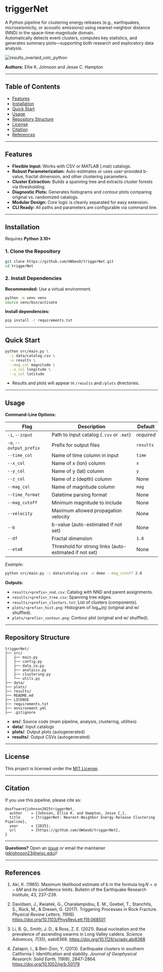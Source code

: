 # triggerNet

A Python pipeline for clustering energy releases (e.g., earthquakes, microseismicity, or acoustic emissions) using nearest-neighbor distance (NND) in the space-time-magnitude domain.  
Automatically detects event clusters, computes key statistics, and generates summary plots—supporting both research and exploratory data analysis.

![results_overlaid_volc_python](https://github.com/user-attachments/assets/68aa4619-3918-4830-ac76-09d74d65068a)


**Authors:** Ellie K. Johnson and Jesse C. Hampton

---

## Table of Contents

- [Features](#features)
- [Installation](#installation)
- [Quick Start](#quick-start)
- [Usage](#usage)
- [Repository Structure](#repository-structure)
- [License](#license)
- [Citation](#citation)
- [References](#references)

---

## Features

- **Flexible Input:** Works with CSV or MATLAB (.mat) catalogs.
- **Robust Parameterization:** Auto-estimates or uses user-provided b-value, fractal dimension, and other clustering parameters.
- **Cluster Extraction:** Builds a spanning tree and extracts cluster forests via thresholding.
- **Diagnostic Plots:** Generates histograms and contour plots comparing original vs. randomized catalogs.
- **Modular Design:** Core logic is cleanly separated for easy extension.
- **CLI Ready:** All paths and parameters are configurable via command line.

---

## Installation

Requires **Python 3.10+**

### 1. Clone the Repository

```bash
git clone https://github.com/UWGeoD/triggerNet.git
cd triggerNet
````

### 2. Install Dependencies

**Recommended:** Use a virtual environment.

```bash
python -m venv venv
source venv/bin/activate
```

**Install dependencies:**

```bash
pip install -r requirements.txt
```

---

## Quick Start

```bash
python src/main.py \
  -i data/catalog.csv \
  -o results \
  --mag_col magnitude \
  --x_col longitude \
  --y_col latitude
```

* Results and plots will appear in `/results` and `/plots` directories.

---

## Usage

**Command-Line Options:**

| Flag                    | Description                                             | Default    |
| ----------------------- | ------------------------------------------------------- | ---------- |
| `-i`, `--input`         | Path to input catalog (`.csv` or `.mat`)                | *required* |
| `-o`, `--output_prefix` | Prefix for output files                                 | `results`  |
| `--time_col`            | Name of time column in input                            | `time`     |
| `--x_col`               | Name of x (lon) column                                  | `x`        |
| `--y_col`               | Name of y (lat) column                                  | `y`        |
| `--z_col`               | Name of z (depth) column                                | None       |
| `--mag_col`             | Name of magnitude column                                | `mag`      |
| `--time_format`         | Datetime parsing format                                 | None       |
| `--mag_cutoff`          | Minimum magnitude to include                            | None       |
| `--velocity`            | Maximum allowed propagation velocity                    | None       |
| `--b`                   | b-value (auto-estimated if not set)                     | None       |
| `--df`                  | Fractal dimension                                       | `1.6`      |
| `--eta0`                | Threshold for strong links (auto-estimated if not set)  | None       |

*Example:*

```bash
python src/main.py -i data/catalog.csv -o demo --mag_cutoff 2.0
```

**Outputs:**

* `results/<prefix>_nnd.csv`: Catalog with NND and parent assignments.
* `results/<prefix>_tree.csv`: Spanning tree edges.
* `results/<prefix>_clusters.txt`: List of clusters (components).
* `plots/<prefix>_hist.png`: Histogram of log₁₀(η) (original and w/ shuffled).
* `plots/<prefix>_contour.png`: Contour plot (original and w/ shuffled).

---

## Repository Structure

```
triggerNet/
├── src/
│   ├── main.py
│   ├── config.py
│   ├── data_io.py
│   ├── analysis.py
│   ├── clustering.py
│   └── utils.py
├── data/
├── plots/
├── results/
├── README.md
├── LICENSE
├── requirements.txt
├── environment.yml
├── .gitignore
```

* **src/**: Source code (main pipeline, analysis, clustering, utilities)
* **data/**: Input catalogs
* **plots/**: Output plots (autogenerated)
* **results/**: Output CSVs (autogenerated)

---

## License

This project is licensed under the [MIT License](LICENSE).

---

## Citation

If you use this pipeline, please cite as:

```
@software{johnson2025triggerNet,
  author    = {Johnson, Ellie K. and Hampton, Jesse C.},
  title     = {triggerNet: Nearest-Neighbor Energy Release Clustering Pipeline},
  year      = {2025},
  url       = {https://github.com/UWGeoD/triggerNet},
}
```

---

**Questions?**
Open an [issue](https://github.com/UWGeoD/triggerNet/issues) or email the maintainer (ekjohnson23@wisc.edu)!

---

## References

1. Aki, K. (1965). Maximum likelihood estimate of b in the formula $\log N = a - bM$ and its confidence limits. Bulletin of the Earthquake Research Institute, 43, 237–239.

2. Davidsen, J., Kwiatek, G., Charalampidou, E. M., Goebel, T., Stanchits, S., Rück, M., & Dresen, G. (2017). Triggering Processes in Rock Fracture. *Physical Review Letters, 119*(6). https://doi.org/10.1103/PhysRevLett.119.068501

3. Li, B. Q., Smith, J. D., & Ross, Z. E. (2021). Basal nucleation and the prevalence of ascending swarms in Long Valley caldera. *Science Advances, 7*(35), eabi8368. https://doi.org/10.1126/sciadv.abi8368

4. Zaliapin, I., & Ben-Zion, Y. (2013). Earthquake clusters in southern California I: Identification and stability. *Journal of Geophysical Research: Solid Earth, 118*(6), 2847–2864. https://doi.org/10.1002/jgrb.50179
